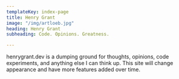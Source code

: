 ```yaml
---
templateKey: index-page
title: Henry Grant
image: "/img/artloeb.jpg"
heading: Henry Grant
subheading: Code. Opinions. Greatness.

---
```

henrygrant.dev is a dumping ground for thoughts, opinions, code experiments, and anything else I can think up. This site will change appearance and have more features added over time. 